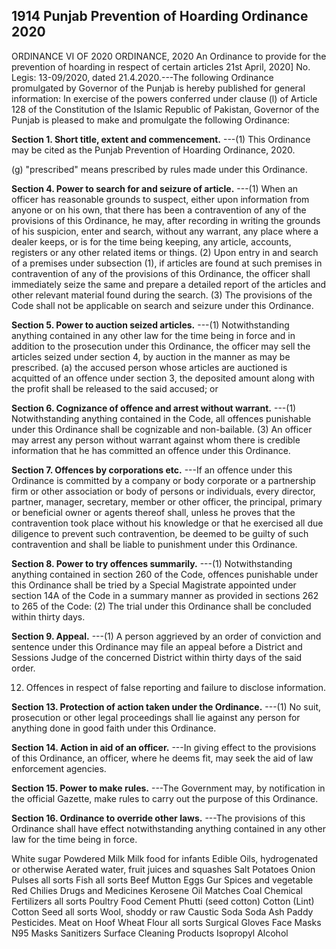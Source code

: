 ## 1914 Punjab Prevention of Hoarding Ordinance 2020
 
ORDINANCE VI OF 2020
ORDINANCE, 2020
An Ordinance to provide for the prevention of
hoarding in respect of certain articles
21st April, 2020]
No. Legis: 13-09/2020, dated 21.4.2020.---The following Ordinance promulgated by Governor of the Punjab is hereby published for general information:
In exercise of the powers conferred under clause (l) of Article 128 of the Constitution of the Islamic Republic of Pakistan, Governor of the Punjab is pleased to make and promulgate the following Ordinance:


**Section 1. Short title, extent and commencement.**
---(1) This Ordinance may be cited as the Punjab Prevention of Hoarding Ordinance, 2020.

 

(g) "prescribed" means prescribed by rules made under this Ordinance.

 

 

**Section 4. Power to search for and seizure of article.**
---(1) When an officer has reasonable grounds to suspect, either upon information from anyone or on his own, that there has been a contravention of any of the provisions of this Ordinance, he may, after recording in writing the grounds of his suspicion, enter and search, without any warrant, any place where a dealer keeps, or is for the time being keeping, any article, accounts, registers or any other related items or things.
   (2) Upon entry in and search of a premises under subsection (1), if articles are found at such premises in contravention of any of the provisions of this Ordinance, the officer shall immediately seize the same and prepare a detailed report of the articles and other relevant material found during the search.
   (3) The provisions of the Code shall not be applicable on search and seizure under this Ordinance.

 

**Section 5. Power to auction seized articles.**
---(1) Notwithstanding anything contained in any other law for the time being in force and in addition to the prosecution under this Ordinance, the officer may sell the articles seized under section 4, by auction in the manner as may be prescribed.
   (a) the accused person whose articles are auctioned is acquitted of an offence under section 3, the deposited amount along with the profit shall be released to the said accused; or

 

**Section 6. Cognizance of offence and arrest without warrant.**
---(1) Notwithstanding anything contained in the Code, all offences punishable under this Ordinance shall be cognizable and non-bailable.
   (3) An officer may arrest any person without warrant against whom there is credible information that he has committed an offence under this Ordinance.

 

**Section 7. Offences by corporations etc.**
---If an offence under this Ordinance is committed by a company or body corporate or a partnership firm or other association or body of persons or individuals, every director, partner, manager, secretary, member or other officer, the principal, primary or beneficial owner or agents thereof shall, unless he proves that the contravention took place without his knowledge or that he exercised all due diligence to prevent such contravention, be deemed to be guilty of such contravention and shall be liable to punishment under this Ordinance.

 

**Section 8. Power to try offences summarily.**
---(1) Notwithstanding anything contained in section 260 of the Code, offences punishable under this Ordinance shall be tried by a Special Magistrate appointed under section 14A of the Code in a summary manner as provided in sections 262 to 265 of the Code:
   (2) The trial under this Ordinance shall be concluded within thirty days.

 

**Section 9. Appeal.**
---(1) A person aggrieved by an order of conviction and sentence under this Ordinance may file an appeal before a District and Sessions Judge of the concerned District within thirty days of the said order.

 

 

 

12. Offences in respect of false reporting and failure to disclose information.

 

**Section 13. Protection of action taken under the Ordinance.**
---(1) No suit, prosecution or other legal proceedings shall lie against any person for anything done in good faith under this Ordinance.

 

**Section 14. Action in aid of an officer.**
---In giving effect to the provisions of this Ordinance, an officer, where he deems fit, may seek the aid of law enforcement agencies.

 

**Section 15. Power to make rules.**
---The Government may, by notification in the official Gazette, make rules to carry out the purpose of this Ordinance.

 

**Section 16. Ordinance to override other laws.**
---The provisions of this Ordinance shall have effect notwithstanding anything contained in any other law for the time being in force.

 

White sugar
Powdered Milk
Milk food for infants
Edible Oils, hydrogenated or otherwise
Aerated water, fruit juices and squashes
Salt
Potatoes
Onion
Pulses all sorts
Fish all sorts
Beef
Mutton
Eggs
Gur
Spices and vegetable
Red Chilies
Drugs and Medicines
Kerosene Oil
Matches
Coal
Chemical Fertilizers all sorts
Poultry Food
Cement
Phutti (seed cotton)
Cotton (Lint)
Cotton Seed all sorts
Wool, shoddy or raw
Caustic Soda
Soda Ash
Paddy
Pesticides.
Meat on Hoof
Wheat Flour all sorts
Surgical Gloves
Face Masks
N95 Masks
Sanitizers
Surface Cleaning Products
Isopropyl Alcohol

